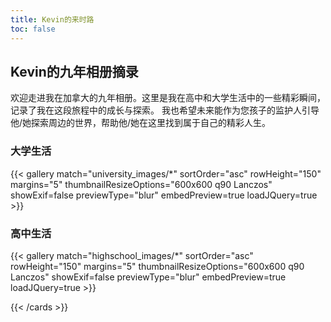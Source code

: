 ```yaml
---
title: Kevin的来时路 
toc: false
---
```


## Kevin的九年相册摘录

欢迎走进我在加拿大的九年相册。这里是我在高中和大学生活中的一些精彩瞬间，记录了我在这段旅程中的成长与探索。
我也希望未来能作为您孩子的监护人引导他/她探索周边的世界，帮助他/她在这里找到属于自己的精彩人生。

### 大学生活

{{< gallery match="university_images/*" sortOrder="asc" rowHeight="150" margins="5" thumbnailResizeOptions="600x600 q90 Lanczos" showExif=false previewType="blur" embedPreview=true loadJQuery=true >}}

### 高中生活

{{< gallery match="highschool_images/*" sortOrder="asc" rowHeight="150" margins="5" thumbnailResizeOptions="600x600 q90 Lanczos" showExif=false previewType="blur" embedPreview=true loadJQuery=true >}}

<!-- {{< cards cols="4" >}}
  {{< card link="/" title="Image Card" image="jpg/gallery/kevin_highschool/001.JPG" method="Resize" >}}
  {{< card link="/" title="Image Card" image="jpg/gallery/kevin_highschool/002.JPG" method="Resize" >}}
  {{< card link="/" title="Image Card" image="jpg/gallery/kevin_highschool/003.JPG" method="Resize" >}}
  {{< card link="/" title="Image Card" image="jpg/gallery/kevin_highschool/004.JPG" method="Resize" >}}
  {{< card link="/" title="Image Card" image="jpg/gallery/kevin_highschool/005.JPG" method="Resize" >}}
  {{< card link="/" title="Image Card" image="jpg/gallery/kevin_highschool/006.JPG" method="Resize" >}}
  {{< card link="/" title="Image Card" image="jpg/gallery/kevin_highschool/007.JPG" method="Resize" >}}
  {{< card link="/" title="Image Card" image="jpg/gallery/kevin_highschool/008.JPG" method="Resize" >}}
  {{< card link="/" title="Image Card" image="jpg/gallery/kevin_highschool/009.JPG" method="Resize" >}}
  {{< card link="/" title="Image Card" image="jpg/gallery/kevin_highschool/010.JPG" method="Resize" >}}
  {{< card link="/" title="Image Card" image="jpg/gallery/kevin_highschool/011.JPG" method="Resize" >}}
  {{< card link="/" title="Image Card" image="jpg/gallery/kevin_highschool/012.JPG" method="Resize" >}}
  {{< card link="/" title="Image Card" image="jpg/gallery/kevin_highschool/013.JPG" method="Resize" >}}
  {{< card link="/" title="Image Card" image="jpg/gallery/kevin_highschool/014.JPG" method="Resize" >}}
  {{< card link="/" title="Image Card" image="jpg/gallery/kevin_highschool/015.JPG" method="Resize" >}}
  {{< card link="/" title="Image Card" image="jpg/gallery/kevin_highschool/016.JPG" method="Resize" >}}
  {{< card link="/" title="Image Card" image="jpg/gallery/kevin_highschool/017.JPG" method="Resize" >}}
  {{< card link="/" title="Image Card" image="jpg/gallery/kevin_highschool/018.JPG" method="Resize" >}}
  {{< card link="/" title="Image Card" image="jpg/gallery/kevin_highschool/019.JPG" method="Resize" >}}
  {{< card link="/" title="Image Card" image="jpg/gallery/kevin_highschool/020.JPG" method="Resize" >}}
  {{< card link="/" title="Image Card" image="jpg/gallery/kevin_highschool/021.JPG" method="Resize" >}}
  {{< card link="/" title="Image Card" image="jpg/gallery/kevin_highschool/022.JPG" method="Resize" >}}
  {{< card link="/" title="Image Card" image="jpg/gallery/kevin_highschool/023.JPG" method="Resize" >}}
  {{< card link="/" title="Image Card" image="jpg/gallery/kevin_highschool/024.JPG" method="Resize" >}}
  {{< card link="/" title="Image Card" image="jpg/gallery/kevin_highschool/025.JPG" method="Resize" >}}
  {{< card link="/" title="Image Card" image="jpg/gallery/kevin_highschool/026.JPG" method="Resize" >}}
  {{< card link="/" title="Image Card" image="jpg/gallery/kevin_highschool/027.JPG" method="Resize" >}}
  {{< card link="/" title="Image Card" image="jpg/gallery/kevin_highschool/028.JPG" method="Resize" >}}
  {{< card link="/" title="Image Card" image="jpg/gallery/kevin_highschool/029.JPG" method="Resize" >}}
  {{< card link="/" title="Image Card" image="jpg/gallery/kevin_highschool/030.JPG" method="Resize" >}} -->
{{< /cards >}}
